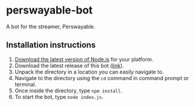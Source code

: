 # perswayable-bot
A bot for the streamer, Perswayable.

## Installation instructions

1. [Download the latest version of Node.js](https://nodejs.org/en/download/) for your platform.
2. Download the latest release of this bot ([link](https://github.com/Mortiferr/perswayable-bot/releases)).
3. Unpack the directory in a location you can easily navigate to.
4. Navigate to the directory using the `cd` command in command prompt or terminal.
5. Once inside the directory, type `npm install`.
6. To start the bot, type `node index.js`.
